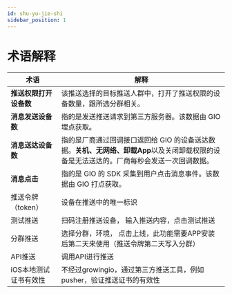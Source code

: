 ```yaml
---
id: shu-yu-jie-shi
sidebar_position: 1
---
```


# 术语解释

| 术语 | 解释 |
| --- | --- |
| **推送权限打开设备数** | 该推送选择的目标推送人群中，打开了推送权限的设备数量，跟所选分群相关。 |
| **消息发送设备数** | 指的是发送推送请求到第三方服务器。该数据由 GIO 埋点获取。 |
| **消息送达设备数** | 指的是厂商通过回调接口返回给 GIO 的设备送达数据。**关机、无网络、卸载App**以及关闭卸载权限的设备是无法送达的。厂商每秒会发送一次回调数据。 |
| **消息点击** | 指的是 GIO 的 SDK 采集到用户点击消息事件。该数据由 GIO 打点获取。 |
| 推送令牌（token） | 设备在推送中的唯一标识 |
| 测试推送 | 扫码注册推送设备， 输入推送内容，点击测试推送 |
| 分群推送 | 选择分群，环境， 点击上线，此功能需要APP安装后第二天来使用（推送令牌第二天写入分群） |
| API推送 | 调用API进行推送 |
| iOS本地测试证书有效性 | 不经过growingio，通过第三方推送工具，例如pusher，验证推送证书的有效性 |

